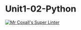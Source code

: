 # Unit1-02-Python
[![Mr Coxall's Super Linter](https://github.com/ICS3U-Programming-ChristopherD/Unit1-02-Python/workflows/Mr%20Coxall's%20Super%20Linter/badge.svg)](https://github.com/ICS3U-Programming-ChristopherD/Unit1-02-Python/actions/)
